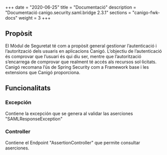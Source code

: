 +++
date        = "2020-06-25"
title       = "Documentació"
description = "Documentació canigo.security.saml.bridge 2.3.1"
sections    = "canigo-fwk-docs"
weight      = 3
+++

## Propòsit

El Mòdul de Seguretat té com a propòsit general gestionar l’autenticació i l’autorització dels usuaris en aplicacions Canigó. L’objectiu de l’autenticació és comprovar que l’usuari és qui diu ser, mentre que l’autorització s’encarrega de comprovar que realment té accés als recursos sol·licitats. Canigó recomana l’ús de Spring Security com a Framework base i les extensions que Canigó proporciona.

## Funcionalitats

### Excepción

Contiene la excepción que se genera al validar las aserciones "SAMLResponseException"

### Controller

Contiene el Endpoint "AssertionController" que permite consultar aserciones. 
